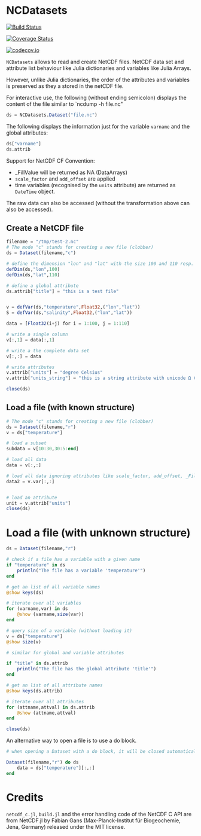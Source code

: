 # NCDatasets

[![Build Status](https://travis-ci.org/Alexander-Barth/NCDatasets.jl.svg?branch=master)](https://travis-ci.org/Alexander-Barth/NCDatasets.jl)

[![Coverage Status](https://coveralls.io/repos/Alexander-Barth/NCDatasets.jl/badge.svg?branch=master&service=github)](https://coveralls.io/github/Alexander-Barth/NCDatasets.jl?branch=master)

[![codecov.io](http://codecov.io/github/Alexander-Barth/NCDatasets.jl/coverage.svg?branch=master)](http://codecov.io/github/Alexander-Barth/NCDatasets.jl?branch=master)


`NCDatasets` allows to read and create NetCDF files.
NetCDF data set and attribute list behaviour like Julia dictionaries and variables like Julia Arrays.

However, unlike Julia dictionaries, the order of the attributes and variables is preserved as they a stored in the netCDF file.

For interactive use, the following (without ending semicolon) 
displays the content of the file similar to `ncdump -h file.nc"

```julia
ds = NCDatasets.Dataset("file.nc")
```

The following displays the information just for the variable `varname` and the global attributes:

```julia
ds["varname"]
ds.attrib
```

Support for NetCDF CF Convention:
* _FillValue will be returned as NA (DataArrays)
* `scale_factor` and `add_offset` are applied
* time variables (recognised by the `units` attribute) are returned as `DateTime` object.

The raw data can also be accessed (without the transformation above can also be accessed).


## Create a NetCDF file

```julia
filename = "/tmp/test-2.nc"
# The mode "c" stands for creating a new file (clobber)
ds = Dataset(filename,"c")

# define the dimension "lon" and "lat" with the size 100 and 110 resp.
defDim(ds,"lon",100)
defDim(ds,"lat",110)

# define a global attribute
ds.attrib["title"] = "this is a test file"


v = defVar(ds,"temperature",Float32,("lon","lat"))
S = defVar(ds,"salinity",Float32,("lon","lat"))

data = [Float32(i+j) for i = 1:100, j = 1:110]

# write a single column
v[:,1] = data[:,1]

# write a the complete data set
v[:,:] = data

# write attributes
v.attrib["units"] = "degree Celsius"
v.attrib["units_string"] = "this is a string attribute with unicode Ω ∈ ∑ ∫ f(x) dx"

close(ds)
```

## Load a file (with known structure)

```julia
# The mode "c" stands for creating a new file (clobber)
ds = Dataset(filename,"r")
v = ds["temperature"]

# load a subset
subdata = v[10:30,30:5:end]

# load all data
data = v[:,:]

# load all data ignoring attributes like scale_factor, add_offset, _FillValue and time units
data2 = v.var[:,:]


# load an attribute
unit = v.attrib["units"]
close(ds)
```

# Load a file (with unknown structure)

```julia
ds = Dataset(filename,"r")

# check if a file has a variable with a given name
if "temperature" in ds
    println("The file has a variable 'temperature'")
end

# get an list of all variable names
@show keys(ds)

# iterate over all variables
for (varname,var) in ds
    @show (varname,size(var))
end

# query size of a variable (without loading it)
v = ds["temperature"]
@show size(v)

# similar for global and variable attributes

if "title" in ds.attrib
    println("The file has the global attribute 'title'")
end

# get an list of all attribute names
@show keys(ds.attrib)

# iterate over all attributes
for (attname,attval) in ds.attrib
    @show (attname,attval)
end

close(ds)
```


An alternative way to open a file is to use a do block.

```julia
# when opening a Dataset with a do block, it will be closed automatically when leaving the do block.

Dataset(filename,"r") do ds
    data = ds["temperature"][:,:]
end
```

# Credits

`netcdf_c.jl`, `build.jl` and the error handling code of the NetCDF C API are from NetCDF.jl by Fabian Gans (Max-Planck-Institut für Biogeochemie, Jena, Germany) released under the MIT license.
